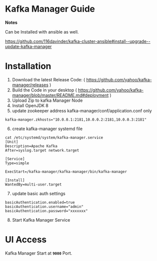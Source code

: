 # Kafka Manager Guide

**Notes**

Can be Installed with ansible as well.

https://github.com/116davinder/kafka-cluster-ansible#install--upgrade--update-kafka-manager
# Installation
1. Download the latest Release Code:  ( https://github.com/yahoo/kafka-manager/releases )
2. Build the Code in your desktop ( https://github.com/yahoo/kafka-manager/blob/master/README.md#deployment )
3. Upload Zip to kafka Manager Node
4. Install OpenJDK 8
5. update zookeeper address kafka-manager/conf/application.conf only
```
kafka-manager.zkhosts="10.0.0.1:2181,10.0.0.2:2181,10.0.0.3:2181"
```
6. create kafka-manager systemd file
```
cat /etc/systemd/system/kafka-manager.service
[Unit]
Description=Apache Kafka
After=syslog.target network.target

[Service]
Type=simple

ExecStart=/kafka-manager/kafka-manager/bin/kafka-manager

[Install]
WantedBy=multi-user.target
```

7. update basic auth settings
```
basicAuthentication.enabled=true
basicAuthentication.username="admin"
basicAuthentication.password="xxxxxxx"
```

8. Start Kafka Manager Service


# UI Access
Kafka Manager Start at **`9000`** Port.